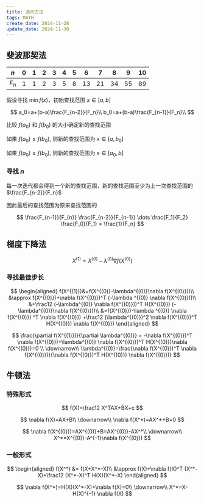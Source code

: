```yaml
---
title: 迭代方法
tags: MATH
create_date: 2024-11-28
update_date: 2024-11-30
---
```


## 斐波那契法

| $n$   | 0   | 1   | 2   | 3   | 4   | 5   | 6   | 7   | 8   | 9   | 10  |
| ----- | --- | --- | --- | --- | --- | --- | --- | --- | --- | --- | --- |
| $F_n$ | 1   | 1   | 2   | 3   | 5   | 8   | 13  | 21  | 34  | 55  | 89  |

假设寻找 $\min f(x)$，初始查找范围 $x\in [a, b]$

$$
a_0=a+(b-a)\frac{F_{n-2}}{F_n}\\
b_0=a+(b-a)\frac{F_{n-1}}{F_n}\\
$$

比较 $f(a_0)$ 和 $f(b_0)$ 的大小确定新的查找范围

如果 $f(a_0)\le f(b_0)$, 则新的查找范围为 $x\in [a, b_0]$

如果 $f(a_0)\ge f(b_0)$, 则新的查找范围为 $x\in [a_0, b]$

### 寻找 $n$

每一次迭代都会得到一个新的查找范围，新的查找范围至少为上一次查找范围的 $\frac{F_{n-2}}{F_n}$

因此最后的查找范围为原来查找范围的

$$
\frac{F_{n-1}}{F_{n}} \frac{F_{n-2}}{F_{n-1}} \dots \frac{F_1}{F_2} \frac{F_0}{F_1} = \frac{1}{F_n}
$$

## 梯度下降法

$$
X^{(1)}=X^{(0)}-\lambda^{(0)}\nabla f(X^{(0)})
$$

### 寻找最佳步长

$$
\begin{aligned}
f(X^{(1)})&=f(X^{(0)}-\lambda^{(0)}\nabla f(X^{(0)}))\\
&\approx f(X^{(0)})+\nabla f(X^{(0)})^T (-\lambda ^{(0)} \nabla f(X^{(0)}))\\
&+\frac12 (-\lambda^{(0)} \nabla f(X^{(0)}))^T H(X^{(0)}) (-\lambda^{(0)}\nabla f(X^{(0)}))\\
&=f(X^{(0)})-\lambda ^{(0)} \nabla f(X^{(0)}) ^T \nabla f(X^{(0)}) +\frac12 (\lambda^{(0)})^2 \nabla f(X^{(0)})^T H(X^{(0)}) \nabla f(X^{(0)})
\end{aligned}
$$

$$
\frac{\partial f(X^{(1)})}{\partial \lambda^{(0)}} = -\nabla f(X^{(0)})^T \nabla f(X^{(0)})+\lambda^{(0)} \nabla f(X^{(0)})^T H(X^{(0)})\nabla f(X^{(0)})=0
\\
\downarrow\\
\lambda^{(0)}=\frac{\nabla f(X^{(0)})^T \nabla f(X^{(0)})}{\nabla f(X^{(0)})^T H(X^{(0)}) \nabla f(X^{(0)})}
$$

## 牛顿法

### 特殊形式

$$
f(X)=\frac12 X^TAX+BX+c
$$

$$
\nabla f(X)=AX+B\\
\downarrow\\
\nabla f(X^*)=AX^*+B=0
$$

$$
\nabla f(X^{(0)})=AX^{(0)}+B=AX^{(0)}-AX^*\\
\downarrow\\
X^*=X^{(0)}-A^{-1}\nabla f(X^{(0)})
$$

### 一般形式

$$
\begin{aligned}
f(X^*) &= f(X+X^*-X)\\
&\approx f(X)+\nabla f(X)^T (X^*-X)+\frac12 (X^*-X)^T H(X)(X^*-X)
\end{aligned}
$$

$$
\nabla f(X^*)=H(X)(X^*-X)+\nabla f(X)=0\\
\downarrow\\
X^*=X-H(X)^{-1} \nabla f(X)
$$
